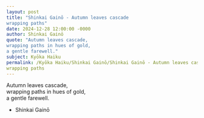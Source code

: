```yaml
---
layout: post
title: "Shinkai Gainō - Autumn leaves cascade  
wrapping paths"
date: 2024-12-28 12:00:00 -0000
author: Shinkai Gainō
quote: "Autumn leaves cascade,  
wrapping paths in hues of gold,  
a gentle farewell."
subject: Kyōka Haiku
permalink: /Kyōka Haiku/Shinkai Gainō/Shinkai Gainō - Autumn leaves cascade  
wrapping paths
---
```


Autumn leaves cascade,  
wrapping paths in hues of gold,  
a gentle farewell.

- Shinkai Gainō
